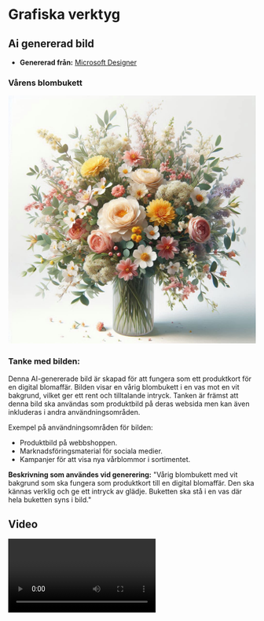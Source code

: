 # Grafiska verktyg

## Ai genererad bild
- **Genererad från:** [Microsoft Designer](https://designer.microsoft.com/)

### Vårens blombukett
![Bild](/assets/blombukett.jpeg)

### Tanke med bilden:
Denna AI-genererade bild är skapad för att fungera som ett produktkort för en digital blomaffär. Bilden visar en vårig blombukett i en vas mot en vit bakgrund, vilket ger ett rent och tilltalande intryck. Tanken är främst att denna bild ska användas som produktbild på deras websida men kan även inkluderas i andra användningsområden.

Exempel på användningsområden för bilden:

- Produktbild på webbshoppen.
- Marknadsföringsmaterial för sociala medier.
- Kampanjer för att visa nya vårblommor i sortimentet.

**Beskrivning som användes vid generering:**
"Vårig blombukett med vit bakgrund som ska fungera som produktkort till en digital blomaffär. Den ska kännas verklig och ge ett intryck av glädje. Buketten ska stå i en vas där hela buketten syns i bild."

## Video
![Video av animeringen](/assets/ellinor_johansson_grafiska_verktyg.mp4)
